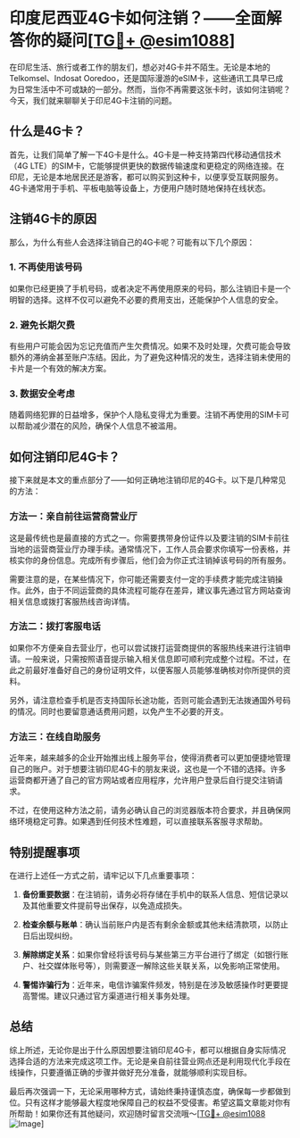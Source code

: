 # 印度尼西亚4G卡如何注销？——全面解答你的疑问[[TG💪+ @esim1088](https://t.me/s/esim1088)]

在印尼生活、旅行或者工作的朋友们，想必对4G卡并不陌生。无论是本地的Telkomsel、Indosat Ooredoo，还是国际漫游的eSIM卡，这些通讯工具早已成为日常生活中不可或缺的一部分。然而，当你不再需要这张卡时，该如何注销呢？今天，我们就来聊聊关于印尼4G卡注销的问题。

## 什么是4G卡？

首先，让我们简单了解一下4G卡是什么。4G卡是一种支持第四代移动通信技术（4G LTE）的SIM卡，它能够提供更快的数据传输速度和更稳定的网络连接。在印尼，无论是本地居民还是游客，都可以购买到这种卡，以便享受互联网服务。4G卡通常用于手机、平板电脑等设备上，方便用户随时随地保持在线状态。

## 注销4G卡的原因

那么，为什么有些人会选择注销自己的4G卡呢？可能有以下几个原因：

### 1. 不再使用该号码

如果你已经更换了手机号码，或者决定不再使用原来的号码，那么注销旧卡是一个明智的选择。这样不仅可以避免不必要的费用支出，还能保护个人信息的安全。

### 2. 避免长期欠费

有些用户可能会因为忘记充值而产生欠费情况。如果不及时处理，欠费可能会导致额外的滞纳金甚至账户冻结。因此，为了避免这种情况的发生，选择注销未使用的卡片是一个有效的解决方案。

### 3. 数据安全考虑

随着网络犯罪的日益增多，保护个人隐私变得尤为重要。注销不再使用的SIM卡可以帮助减少潜在的风险，确保个人信息不被滥用。

## 如何注销印尼4G卡？

接下来就是本文的重点部分了——如何正确地注销印尼的4G卡。以下是几种常见的方法：

### 方法一：亲自前往运营商营业厅

这是最传统也是最直接的方式之一。你需要携带身份证件以及要注销的SIM卡前往当地的运营商营业厅办理手续。通常情况下，工作人员会要求你填写一份表格，并核实你的身份信息。完成所有步骤后，他们会为你正式注销掉该号码的所有服务。

需要注意的是，在某些情况下，你可能还需要支付一定的手续费才能完成注销操作。此外，由于不同运营商的具体流程可能存在差异，建议事先通过官方网站查询相关信息或拨打客服热线咨询详情。

### 方法二：拨打客服电话

如果你不方便亲自去营业厅，也可以尝试拨打运营商提供的客服热线来进行注销申请。一般来说，只需按照语音提示输入相关信息即可顺利完成整个过程。不过，在此之前最好准备好自己的身份证明文件，以便客服人员能够准确核对你所提供的资料。

另外，请注意检查手机是否支持国际长途功能，否则可能会遇到无法拨通国外号码的情况。同时也要留意通话费用问题，以免产生不必要的开支。

### 方法三：在线自助服务

近年来，越来越多的企业开始推出线上服务平台，使得消费者可以更加便捷地管理自己的账户。对于想要注销印尼4G卡的朋友来说，这也是一个不错的选择。许多运营商都开通了自己的官方网站或者应用程序，允许用户登录后自行提交注销请求。

不过，在使用这种方法之前，请务必确认自己的浏览器版本符合要求，并且确保网络环境稳定可靠。如果遇到任何技术性难题，可以直接联系客服寻求帮助。

## 特别提醒事项

在进行上述任一方式之前，请牢记以下几点重要事项：

1. **备份重要数据**：在注销前，请务必将存储在手机中的联系人信息、短信记录以及其他重要文件提前导出保存，以免造成损失。
   
2. **检查余额与账单**：确认当前账户内是否有剩余金额或其他未结清款项，以防止日后出现纠纷。

3. **解除绑定关系**：如果你曾经将该号码与某些第三方平台进行了绑定（如银行账户、社交媒体账号等），则需要逐一解除这些关联关系，以免影响正常使用。

4. **警惕诈骗行为**：近年来，电信诈骗案件频发，特别是在涉及敏感操作时更要提高警惕。建议只通过官方渠道进行相关事务处理。

## 总结

综上所述，无论你是出于什么原因想要注销印尼4G卡，都可以根据自身实际情况选择合适的方法来完成这项工作。无论是亲自前往营业网点还是利用现代化手段在线操作，只要遵循正确的步骤并做好充分准备，就能够顺利实现目标。

最后再次强调一下，无论采用哪种方式，请始终秉持谨慎态度，确保每一步都做到位。只有这样才能够最大程度地保障自己的权益不受侵害。希望这篇文章能对你有所帮助！如果你还有其他疑问，欢迎随时留言交流哦～[[TG💪+ @esim1088](https://t.me/s/esim1088) ![Image](https://i.postimg.cc/4NQfJmqS/Snipaste-2025-05-13-00-14-12.png)]